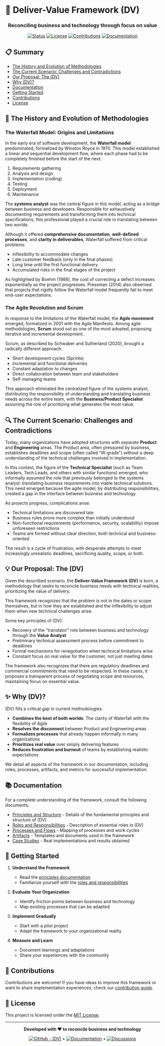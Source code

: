 # 🔄 Deliver-Value Framework (DV)

<div align="center">
  
  ### Reconciling business and technology through focus on value

  [![Status](https://img.shields.io/badge/Status-In%20Development-yellow)](https://github.com/your-username/(DV))
  [![License](https://img.shields.io/badge/License-MIT-blue)](LICENSE)
  [![Contributions](https://img.shields.io/badge/Contributions-Welcome-brightgreen)](CONTRIBUTING.md)
  [![Documentation](https://img.shields.io/badge/Docs-Under%20Construction-orange)](docs/)
  
</div>

## 📋 Summary

- [The History and Evolution of Methodologies](#-the-history-and-evolution-of-methodologies)
- [The Current Scenario: Challenges and Contradictions](#-the-current-scenario-challenges-and-contradictions)
- [Our Proposal: The (DV)](#-our-proposal-the-(DV))
- [Why (DV)?](#-why-(DV))
- [Documentation](#-documentation)
- [Getting Started](#-getting-started)
- [Contributions](#-contributions)
- [License](#-license)

## 📜 The History and Evolution of Methodologies

### The Waterfall Model: Origins and Limitations

In the early era of software development, the **Waterfall model** predominated, formalized by Winston Royce in 1970. This model established a linear and sequential development flow, where each phase had to be completely finished before the start of the next:

1. Requirements gathering
2. Analysis and design
3. Implementation (coding)
4. Testing
5. Deployment
6. Maintenance

The **systems analyst** was the central figure in this model, acting as a bridge between business and developers. Responsible for exhaustively documenting requirements and transforming them into technical specifications, this professional played a crucial role in translating between two worlds.

Although it offered **comprehensive documentation**, **well-defined processes**, and **clarity in deliverables**, Waterfall suffered from critical problems:

- Inflexibility to accommodate changes
- Late customer feedback (only in the final phases)
- Long time until the first functional delivery
- Accumulated risks in the final stages of the project

As highlighted by Boehm (1988), the cost of correcting a defect increases exponentially as the project progresses. Pressman (2014) also observed that projects that rigidly follow the Waterfall model frequently fail to meet end-user expectations.

### The Agile Revolution and Scrum

In response to the limitations of the Waterfall model, the **Agile movement** emerged, formalized in 2001 with the Agile Manifesto. Among agile methodologies, **Scrum** stood out as one of the most adopted, proposing iterative and incremental development.

Scrum, as described by Schwaber and Sutherland (2020), brought a radically different approach:

- Short development cycles (Sprints)
- Incremental and functional deliveries
- Constant adaptation to changes
- Direct collaboration between team and stakeholders
- Self-managing teams

This approach eliminated the centralized figure of the systems analyst, distributing the responsibility of understanding and translating business needs across the entire team, with the **Business/Product Specialist** assuming the role of prioritizing what generates the most value.

## 🔍 The Current Scenario: Challenges and Contradictions

Today, many organizations have adopted structures with separate **Product** and **Engineering** areas. The Product area, often pressured by business, establishes deadlines and scope (often called "W-grade") without a deep understanding of the technical challenges involved in implementation.

In this context, the figure of the **Technical Specialist** (such as Team Leaders, Tech Leads, and others with similar functions) emerged, who informally assumed the role that previously belonged to the systems analyst: translating business requirements into viable technical solutions. This need emerged because the agile model, by distributing responsibilities, created a gap in the interface between business and technology.

As projects progress, complications arise:

- Technical limitations are discovered late
- Business rules prove more complex than initially understood
- Non-functional requirements (performance, security, scalability) impose unforeseen restrictions
- Teams are formed without clear direction, both technical and business-oriented

The result is a cycle of frustration, with desperate attempts to meet increasingly unrealistic deadlines, sacrificing quality, scope, or both.

## 💡 Our Proposal: The (DV)

Given the described scenario, the **Deliver-Value Framework (DV)** is born, a methodology that seeks to reconcile business needs with technical realities, prioritizing the value of delivery.

This framework recognizes that the problem is not in the dates or scope themselves, but in how they are established and the inflexibility to adjust them when new technical challenges arise.

Some key principles of (DV):

- Recovery of the "translator" role between business and technology through the **Value Analyst**
- Preliminary technical assessment process before commitment to deadlines
- Formal mechanisms for renegotiation when technical limitations arise
- Constant focus on real value for the customer, not just meeting dates

The framework also recognizes that there are regulatory deadlines and commercial commitments that need to be respected. In these cases, it proposes a transparent process of negotiating scope and resources, maintaining focus on essential value.

## ✨ Why (DV)?

(DV) fills a critical gap in current methodologies:

- **Combines the best of both worlds**: The clarity of Waterfall with the flexibility of Agile
- **Resolves the disconnect** between Product and Engineering areas
- **Formalizes processes** that already happen informally in many organizations
- **Prioritizes real value** over simply delivering features
- **Reduces frustration and burnout** of teams by establishing realistic expectations

We detail all aspects of the framework in our documentation, including roles, processes, artifacts, and metrics for successful implementation.

## 📚 Documentation

For a complete understanding of the framework, consult the following documents:

- [Principles and Structure](/docs/en/principles.md) - Details of the fundamental principles and structure of (DV)
- [Roles and Responsibilities](/docs/en/ROLES.md) - Description of essential roles in (DV)
- [Processes and Flows](/docs/en/practices.md) - Mapping of processes and work cycles
- [Artifacts](/docs/ARTIFACTS.md) - Templates and documents used in the framework
- [Case Studies](/examples/case-studies/) - Real implementations and results obtained

## 🚦 Getting Started

1. **Understand the Framework**
   - Read the [principles documentation](/deliver-value-methodology/en/principles.md)
   - Familiarize yourself with the [roles and responsibilities](/deliver-value-methodology/docs/ROLES.md)

2. **Evaluate Your Organization**
   - Identify friction points between business and technology
   - Map existing processes that can be adapted

3. **Implement Gradually**
   - Start with a pilot project
   - Adapt the framework to your organizational reality

4. **Measure and Learn**
   - Document learnings and adaptations
   - Share your experiences with the community

## 👐 Contributions

Contributions are welcome! If you have ideas to improve this framework or want to share implementation experiences, check our [contribution guide](CONTRIBUTING.md).

## 📄 License

This project is licensed under the [MIT License](LICENSE).

---

<div align="center">
  
  **Developed with ❤️ to reconcile business and technology**
  
  <a href="https://github.com/your-username/(DV)"><img src="https://img.shields.io/badge/GitHub-(DV)-2ea44f" alt="GitHub - (DV)"></a> • 
  <a href="https://github.com/your-username/(DV)/wiki"><img src="https://img.shields.io/badge/Wiki-Documentation-blue" alt="Documentation"></a> • 
  <a href="https://github.com/your-username/(DV)/discussions"><img src="https://img.shields.io/badge/Discussions-Participate-orange" alt="Discussions"></a>
  
</div>
